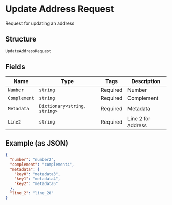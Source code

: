 
# Update Address Request

Request for updating an address

## Structure

`UpdateAddressRequest`

## Fields

| Name | Type | Tags | Description |
|  --- | --- | --- | --- |
| `Number` | `string` | Required | Number |
| `Complement` | `string` | Required | Complement |
| `Metadata` | `Dictionary<string, string>` | Required | Metadata |
| `Line2` | `string` | Required | Line 2 for address |

## Example (as JSON)

```json
{
  "number": "number2",
  "complement": "complement4",
  "metadata": {
    "key0": "metadata3",
    "key1": "metadata4",
    "key2": "metadata5"
  },
  "line_2": "line_28"
}
```

